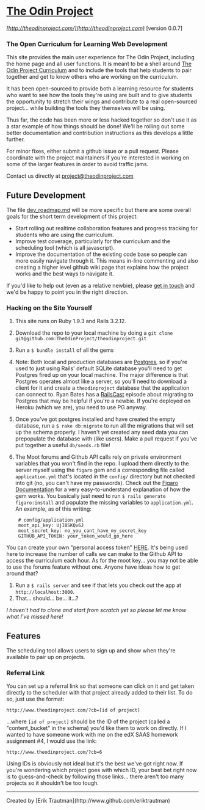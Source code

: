 # [The Odin Project](http://theodinproject.com)
*[http://theodinproject.com/](http://theodinproject.com)* [version 0.0.7]

### The Open Curriculum for Learning Web Development


This site provides the main user experience for The Odin Project, including the home page and all user functions.  It is meant to be a shell around [The Odin Project Curriculum](https://theodinproject.com/curriculum) and to include the tools that help students to pair together and get to know others who are working on the curriculum.  

It has been open-sourced to provide both a learning resource for students who want to see how the tools they're using are built and to give students the opportunity to stretch their wings and contribute to a real open-sourced project... while building the tools they themselves will be using.

Thus far, the code has been more or less hacked together so don't use it as a star example of how things should be done!  We'll be rolling out some better documentation and contribution instructions as this develops a little further.

For minor fixes, either submit a github issue or a pull request.  Please coordinate with the project maintainers if you're interested in working on some of the larger features in order to avoid traffic jams.

Contact us directly at [project@theodinproject.com](mailto:project@theodinproject.com)

## Future Development

The file [dev_roadmap.md](dev_roadmap.md) will be more specific but there are some overall goals for the short term development of this project:

* Start rolling out realtime collaboration features and progress tracking for students who are using the curriculum.
* Improve test coverage, particularly for the curriculum and the scheduling tool (which is all javascript).
* Improve the documentation of the existing code base so people can more easily navigate through it.  This means in-line commenting and also creating a higher level github wiki page that explains how the project works and the best ways to navigate it.

If you'd like to help out (even as a relative newbie), please [get in touch](mailto:contact@theodinproject.com) and we'd be happy to point you in the right direction.

### Hacking on the Site Yourself

1. This site runs on Ruby 1.9.3 and Rails 3.2.12.
1. Download the repo to your local machine by doing a `git clone git@github.com:TheOdinProject/theodinproject.git`
2. Run a `$ bundle install` of all the gems
1. Note: Both local and production databases are [Postgres](http://www.postgresql.org/docs/), so if you're used to just using Rails' default SQLite database you'll need to get Postgres fired up on your local machine.  The major difference is that Postgres operates almost like a server, so you'll need to download a client for it and create a `theodinproject` database that the application can connect to.  Ryan Bates has a [RailsCast](http://railscasts.com/episodes/342-migrating-to-postgresql) episode about migrating to Postgres that may be helpful if you're a newbie.  If you're deployed on Heroku (which we are), you need to use PG anyway.
2. Once you've got postgres installed and have created the empty database, run a `$ rake db:migrate` to run all the migrations that will set up the schema properly.  I haven't yet created any seed data you can prepopulate the database with (like users).  Make a pull request if you've put together a useful `db/seeds.rb` file!
3. The Moot forums and Github API calls rely on private environment variables that you won't find in the repo. I upload them directly to the server myself using the `figaro` gem and a corresponding file called `application.yml` that's located in the `config/` directory but not checked into git (no, you can't have my passwords).  Check out the [Figaro Documentation](https://github.com/laserlemon/figaro) for a very easy-to-understand explanation of how the gem works.  You basically just need to run `$ rails generate figaro:install` and populate the missing variables to `application.yml`.  An example, as of this writing:

        # config/application.yml
        moot_api_key: UjI8SKQv6J
        moot_secret_key: no_you_cant_have_my_secret_key
        GITHUB_API_TOKEN: your_token_would_go_here

You can create your own "personal access token" [HERE](https://github.com/settings/applications).  It's being used here to increase the number of calls we can make to the Github API to access the curriculum each hour.  As for the moot key... you may not be able to use the forums feature without one.  Anyone have ideas how to get around that?

1. Run a `$ rails server` and see if that lets you check out the app at `http://localhost:3000`.
1. That... should... be... it...?

*I haven't had to clone and start from scratch yet so please let me know what I've missed here!*

## Features

The scheduling tool allows users to sign up and show when they're available to pair up on projects.  

### Referral Link
You can set up a referral link so that someone can click on it and get taken directly to the scheduler with that project already added to their list.  To do so, just use the format:

`http://www.theodinproject.com/?cb=[id of project]`

...where `[id of project]` should be the ID of the project (called a "content_bucket" in the schema) you'd like them to work on directly.  If I wanted to have someone work with me on the edX SAAS homework assignment #4, I would use the link:

`http://www.theodinproject.com/?cb=6`

Using IDs is obviously not ideal but it's the best we've got right now.  If you're wondering which project goes with which ID, your best bet right now is to guess-and-check by following those links... there aren't too many projects so it shouldn't be too tough.

<hr>
Created by [Erik Trautman](http://www.github.com/eriktrautman)